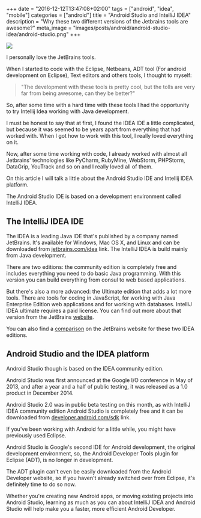 +++
date = "2016-12-12T13:47:08+02:00"
tags = ["android", "idea", "mobile"]
categories = ["android"]
title = "Android Studio and IntelliJ IDEA"
description = "Why these two different versions of the Jetbrains tools are awesome?"
meta_image = "images/posts/android/android-studio-idea/android-studio.png"
+++

![](/images/posts/android/android-studio-idea/android-studio.png)

I personally love the JetBrains tools.

When I started to code with the Eclipse, Netbeans, ADT tool (For android development on Eclipse), Text editors and others tools,
I thought to myself:

> "The development with these tools is pretty cool, but the tolls are very far from being awesome, can they be better?"

So, after some time with a hard time with these tools I had the opportunity to try Intellij Idea working with Java
development.

I must be honest to say that at first, I found the IDEA IDE a little complicated, but because it was seemed to be years apart
from everything that had worked with. When I got how to work with this tool, I really loved everything on it.

Now, after some time working with code, I already worked with almost all Jetbrains' technologies like PyCharm, RubyMine,
WebStorm, PHPStorm, DataGrip, YouTrack and so on and I really loved all of them.

On this article I will talk a little about the Android Studio IDE and Intellij IDEA platform.

The Android Studio IDE is based on a development environment called IntelliJ IDEA.

## The IntelliJ IDEA IDE

The IDEA is a leading Java IDE that's published by a company named JetBrains. It's available for Windows, Mac OS X, and Linux
and can be downloaded from [jetbrains.com/idea](http://www.jetbrains.com/idea/) link. The IntelliJ IDEA is build mainly from Java development.

There are two editions: the community edition is completely free and includes everything you need to do basic Java programming.
With this version you can build everything from consul to web based applications.

But there's also a more advanced: the Ultimate edition that adds a lot more tools.
There are tools for coding in JavaScript, for working with Java Enterprise Edition web applications and for working with databases.
IntelliJ IDEA ultimate requires a paid license. You can find out more about that version from the JetBrains
[website](http://www.jetbrains.com/).

You can also find a [comparison](https://www.jetbrains.com/idea/features/editions_comparison_matrix.html)
on the JetBrains website for these two IDEA editions.

## Android Studio and the IDEA platform

Android Studio though is based on the IDEA community edition.

Android Studio was first announced at the Google I/O conference in May of 2013, and after a year and a half of public testing,
it was released as a 1.0 product in December 2014.

Android Studio 2.0 was in public beta testing on this month, as with IntelliJ IDEA community edition
Android Studio is completely free and it can be downloaded from
[developer.android.com/sdk](https://developer.android.com/studio/index.html) link.

If you've been working with Android for a little while, you might have previously used Eclipse.

Android Studio is Google's second IDE for Android development, the original development environment, so, the Android Developer
Tools plugin for Eclipse (ADT), is no longer in development.

The ADT plugin  can't even be easily downloaded from the Android Developer website, so if you haven't already switched over from Eclipse, it's definitely time to do so now.

Whether you're creating new Android apps, or moving existing projects into Android Studio,
learning as much as you can about IntelliJ IDEA and Android Studio will help make you a faster, more efficient Android Developer.
